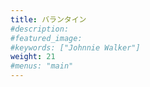 ```yaml
---
title: バランタイン
#description: 
#featured_image: 
#keywords: ["Johnnie Walker"]
weight: 21
#menus: "main"
---
```

